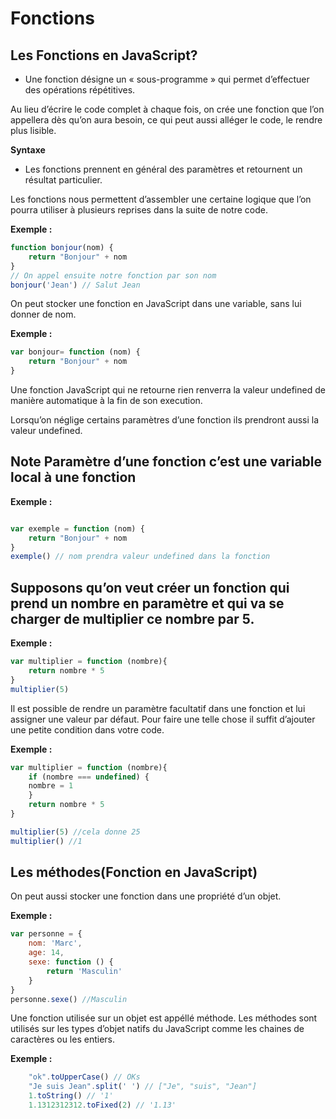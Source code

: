 # Fonctions

## Les Fonctions en JavaScript?

- Une fonction désigne un « sous-programme » qui permet d’effectuer des opérations répétitives.

Au lieu d’écrire le code complet à chaque fois, on crée une fonction que l’on appellera dès qu’on aura besoin, ce qui peut aussi alléger le code, le rendre plus lisible.

**Syntaxe**

- Les fonctions prennent en général des paramètres et retournent un résultat particulier.

Les fonctions nous permettent d’assembler une certaine logique que l’on pourra utiliser à plusieurs reprises dans la suite de notre code.

**Exemple :**

```js
function bonjour(nom) {
    return "Bonjour" + nom
}
// On appel ensuite notre fonction par son nom
bonjour('Jean') // Salut Jean
```

On peut stocker une fonction en JavaScript dans une variable, sans lui donner de nom.

**Exemple :**

```js
var bonjour= function (nom) {
    return "Bonjour" + nom
}
```

Une fonction JavaScript qui ne retourne rien renverra la valeur undefined de manière automatique à la fin de son execution.

Lorsqu’on néglige certains paramètres d’une fonction ils prendront aussi la valeur undefined.

## Note Paramètre d’une fonction c’est une variable local à une fonction

**Exemple :**

```js

var exemple = function (nom) {
    return "Bonjour" + nom
}
exemple() // nom prendra valeur undefined dans la fonction
```

## Supposons qu’on veut créer un fonction qui prend un nombre en paramètre et qui va se charger de multiplier ce nombre par 5.

**Exemple :**
	
```js
var multiplier = function (nombre){
    return nombre * 5
}
multiplier(5)
```

Il est possible de rendre un paramètre facultatif dans une fonction et lui assigner une valeur par défaut. Pour faire une telle chose il suffit d’ajouter une petite condition dans votre code.

**Exemple :**

```js
var multiplier = function (nombre){
    if (nombre === undefined) {
    nombre = 1
    }
    return nombre * 5
}

multiplier(5) //cela donne 25
multiplier() //1

```
## Les méthodes(Fonction en JavaScript)

On peut aussi stocker une fonction dans une propriété d’un objet.

**Exemple :**

```js
var personne = {
    nom: 'Marc',
    age: 14,
    sexe: function () {
        return 'Masculin'
    }
}
personne.sexe() //Masculin
```

Une fonction utilisée sur un objet est appéllé méthode. Les méthodes sont utilisés sur les types d’objet natifs du JavaScript comme les chaines de caractères ou les entiers.

**Exemple :**
```js
    "ok".toUpperCase() // OKs
    "Je suis Jean".split(' ') // ["Je", "suis", "Jean"]
    1.toString() // '1'
    1.1312312312.toFixed(2) // '1.13'
```